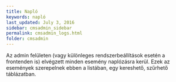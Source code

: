 ```yaml
---
title: Napló
keywords: napló
last_updated: July 3, 2016
sidebar: cmsadmin_sidebar
permalink: cmsadmin_logs.html
folder: cmsadmin
---
```


Az admin felületen (vagy különleges rendszerbeállítások esetén a frontenden is) elvégzett minden esemény naplózásra kerül. Ezek az események szerepelnek ebben a listában, egy kereshető, szűrhető táblázatban.



